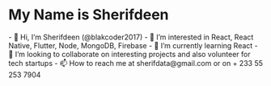 <h1>My Name is Sherifdeen</h1>
- 👋 Hi, I’m Sherifdeen (@blakcoder2017)
- 👀 I’m interested in React, React Native, Flutter, Node, MongoDB, Firebase
- 🌱 I’m currently learning React
- 💞️ I’m looking to collaborate on interesting projects and also volunteer for tech startups
- 📫 How to reach me at sherifdata@gmail.com or on + 233 55 253 7904

<!---
blakcoder2017/blakcoder2017 is a ✨ special ✨ repository because its `README.md` (this file) appears on your GitHub profile.
You can click the Preview link to take a look at your changes.
--->
